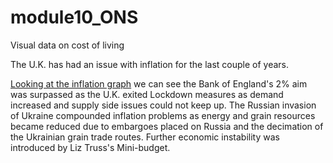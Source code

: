 # module10_ONS
Visual data on cost of living

The U.K. has had an issue with inflation for the last couple of years.


[Looking at the inflation graph](https://github.com/a-damC/module10_ONS/blob/main/pdfs_main/inflation_last_5_years.pdf) we can see the Bank of England's 2% aim was surpassed as the U.K. exited 
Lockdown measures as demand increased and supply side issues could not keep up. The Russian invasion 
of Ukraine compounded inflation problems as energy and grain resources became reduced due to embargoes 
placed on Russia and the decimation of the Ukrainian grain trade routes.
Further economic instability was introduced by Liz Truss's Mini-budget.



